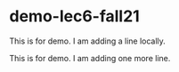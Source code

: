 # demo-lec6-fall21


This is for demo. I am adding a line locally.

This is for demo. I am adding one more line.
